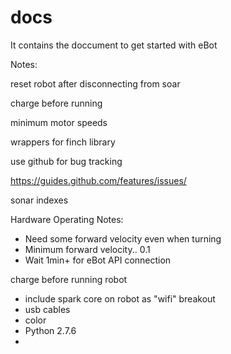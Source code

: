 docs
====

It contains the doccument to get started with eBot



Notes:

reset robot after disconnecting from soar

charge before running

minimum motor speeds

wrappers for finch library

use github for bug tracking

https://guides.github.com/features/issues/

sonar indexes

Hardware Operating Notes:
- Need some forward velocity even when turning
- Minimum forward velocity.. 0.1
- Wait 1min+ for eBot API connection

charge before running robot
 
- include spark core on robot as "wifi" breakout
- usb cables
- color
- Python 2.7.6
- 
